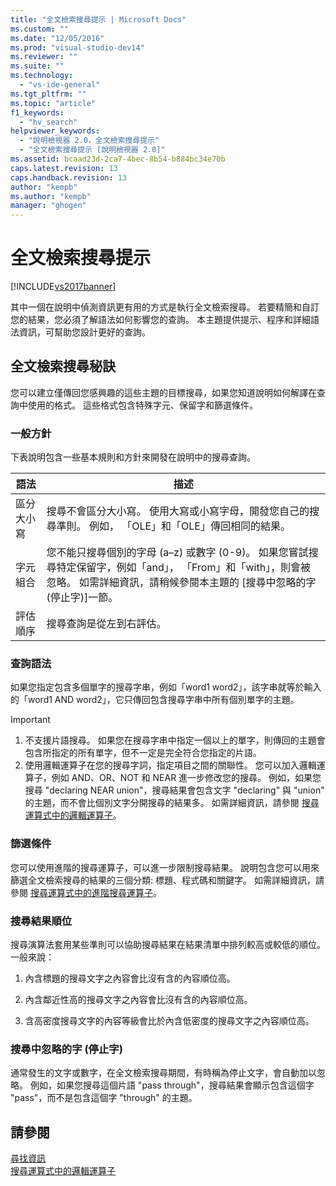 ```yaml
---
title: "全文檢索搜尋提示 | Microsoft Docs"
ms.custom: ""
ms.date: "12/05/2016"
ms.prod: "visual-studio-dev14"
ms.reviewer: ""
ms.suite: ""
ms.technology: 
  - "vs-ide-general"
ms.tgt_pltfrm: ""
ms.topic: "article"
f1_keywords: 
  - "hv_search"
helpviewer_keywords: 
  - "說明檢視器 2.0，全文檢索搜尋提示"
  - "全文檢索搜尋提示 [說明檢視器 2.0]"
ms.assetid: bcaad23d-2ca7-4bec-8b54-b884bc34e70b
caps.latest.revision: 13
caps.handback.revision: 13
author: "kempb"
ms.author: "kempb"
manager: "ghogen"
---
```

# 全文檢索搜尋提示
[!INCLUDE[vs2017banner](../code-quality/includes/vs2017banner.md)]

其中一個在說明中偵測資訊更有用的方式是執行全文檢索搜尋。  若要精簡和自訂您的結果，您必須了解語法如何影響您的查詢。  本主題提供提示、程序和詳細語法資訊，可幫助您設計更好的查詢。  
  
## 全文檢索搜尋秘訣  
 您可以建立僅傳回您感興趣的這些主題的目標搜尋，如果您知道說明如何解譯在查詢中使用的格式。  這些格式包含特殊字元、保留字和篩選條件。  
  
### 一般方針  
 下表說明包含一些基本規則和方針來開發在說明中的搜尋查詢。  
  
|語法|描述|  
|--------|--------|  
|區分大小寫|搜尋不會區分大小寫。  使用大寫或小寫字母，開發您自己的搜尋準則。  例如， 「OLE」和「OLE」傳回相同的結果。|  
|字元組合|您不能只搜尋個別的字母 \(a–z\) 或數字 \(0\-9\)。  如果您嘗試搜尋特定保留字，例如「and」， 「From」和「with」，則會被忽略。  如需詳細資訊，請稍候參閱本主題的 \[搜尋中忽略的字 \(停止字\)\]一節。|  
|評估順序|搜尋查詢是從左到右評估。|  
  
### 查詢語法  
 如果您指定包含多個單字的搜尋字串，例如「word1 word2」，該字串就等於輸入的「word1 AND word2」，它只傳回包含搜尋字串中所有個別單字的主題。  
  
> [!IMPORTANT]
>  1.  不支援片語搜尋。  如果您在搜尋字串中指定一個以上的單字，則傳回的主題會包含所指定的所有單字，但不一定是完全符合您指定的片語。  
> 2.  使用邏輯運算子在您的搜尋字詞，指定項目之間的關聯性。  您可以加入邏輯運算子，例如 AND、OR、NOT 和 NEAR 進一步修改您的搜尋。  例如，如果您搜尋 "declaring NEAR union"，搜尋結果會包含文字 "declaring" 與 "union" 的主題，而不會比個別文字分開搜尋的結果多。  如需詳細資訊，請參閱 [搜尋運算式中的邏輯運算子](../ide/logical-operators-in-search-expressions.md)。  
  
### 篩選條件  
 您可以使用進階的搜尋運算子，可以進一步限制搜尋結果。  說明包含您可以用來篩選全文檢索搜尋的結果的三個分類: 標題、程式碼和關鍵字。  如需詳細資訊，請參閱 [搜尋運算式中的進階搜尋運算子](../ide/advanced-search-operators-in-search-expressions.md)。  
  
### 搜尋結果順位  
 搜尋演算法套用某些準則可以協助搜尋結果在結果清單中排列較高或較低的順位。  一般來說：  
  
1.  內含標題的搜尋文字之內容會比沒有含的內容順位高。  
  
2.  內含鄰近性高的搜尋文字之內容會比沒有含的內容順位高。  
  
3.  含高密度搜尋文字的內容等級會比於內含低密度的搜尋文字之內容順位高。  
  
### 搜尋中忽略的字 \(停止字\)  
 通常發生的文字或數字，在全文檢索搜尋期間，有時稱為停止文字，會自動加以忽略。  例如，如果您搜尋這個片語 "pass through"，搜尋結果會顯示包含這個字 "pass"，而不是包含這個字 "through" 的主題。  
  
## 請參閱  
 [尋找資訊](../ide/locate-information.md)   
 [搜尋運算式中的邏輯運算子](../ide/logical-operators-in-search-expressions.md)